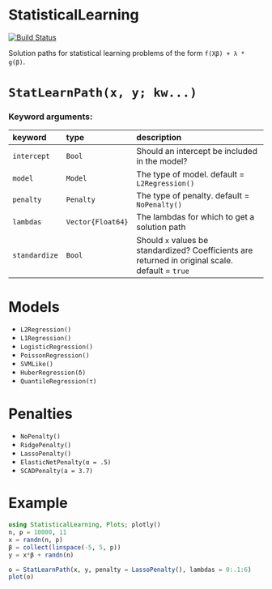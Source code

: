 # StatisticalLearning

[![Build Status](https://travis-ci.org/joshday/StatisticalLearning.jl.svg?branch=master)](https://travis-ci.org/joshday/StatisticalLearning.jl)


Solution paths for statistical learning problems of the form `f(Xβ) + λ * g(β)`.  


# `StatLearnPath(x, y; kw...)`

### Keyword arguments:

| keyword       | type              | description                                                                                      |
|:--------------|:------------------|:-------------------------------------------------------------------------------------------------|
| `intercept`   | `Bool`            | Should an intercept be included in the model?                                                    |
| `model`       | `Model`           | The type of model.  default = `L2Regression()`                                                   |
| `penalty`     | `Penalty`         | The type of penalty. default = `NoPenalty()`                                                     |
| `lambdas`     | `Vector{Float64}` | The lambdas for which to get a solution path                                                     |
| `standardize` | `Bool`            | Should `x` values be standardized? Coefficients are returned in original scale. default = `true` |


# Models

- `L2Regression()`
- `L1Regression()`
- `LogisticRegression()`
- `PoissonRegression()`
- `SVMLike()`
- `HuberRegression(δ)`
- `QuantileRegression(τ)`

# Penalties

- `NoPenalty()`
- `RidgePenalty()`
- `LassoPenalty()`
- `ElasticNetPenalty(α = .5)`
- `SCADPenalty(a = 3.7)`

# Example
```julia
using StatisticalLearning, Plots; plotly()
n, p = 10000, 11
x = randn(n, p)
β = collect(linspace(-5, 5, p))
y = x*β + randn(n)

o = StatLearnPath(x, y, penalty = LassoPenalty(), lambdas = 0:.1:6)
plot(o)
```
